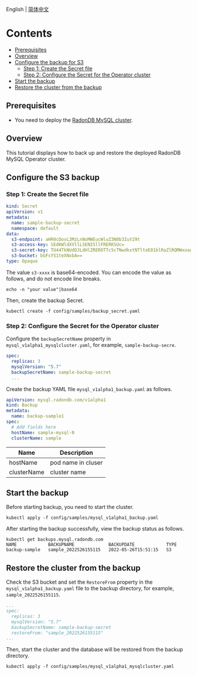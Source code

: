 English | [简体中文](../zh-cn/deploy_backup_restore_s3.md)

Contents
=============

  - [Prerequisites](#Prerequisites)
  - [Overview](#Overview)
  - [Configure the backup for S3](#Configure-the-backup-for-S3)
    - [Step 1: Create the Secret file](#Step-1-Create-the-Secret-file)
    - [Step 2: Configure the Secret for the Operator cluster](#Step-2-Configure-the-Secret-for-the-Operator-cluster)
  - [Start the backup](#Start-the-backup)
  - [Restore the cluster from the backup](#Restore-the-cluster-from-the-backup)

## Prerequisites
* You need to deploy the [RadonDB MySQL cluster](./deploy_radondb-mysql_operator_on_k8s.md).

## Overview
This tutorial displays how to back up and restore the deployed RadonDB MySQL Operator cluster.

## Configure the S3 backup

### Step 1: Create the Secret file
```yaml
kind: Secret
apiVersion: v1
metadata:
  name: sample-backup-secret
  namespace: default
data:
  s3-endpoint: aHR0cDovL3MzLnNoMWEucWluZ3N0b3IuY29t
  s3-access-key: SEdKWldXVllLSENISllFRERKSUc=
  s3-secret-key: TU44TkNUdDJLdHlZREROTTc5cTNwdkxtNTlteE01blRaZlRQMWxoag==
  s3-bucket: bGFsYS1teXNxbA==
type: Opaque

```
The value `s3-xxxx` is base64-encoded. You can encode the value as follows, and do not encode line breaks.

```shell
echo -n "your value"|base64
```
Then, create the backup Secret.
```
kubectl create -f config/samples/backup_secret.yaml
```

### Step 2: Configure the Secret for the Operator cluster
Configure the `backupSecretName` property in `mysql_v1alpha1_mysqlcluster.yaml`, for example, `sample-backup-secre`.

```yaml
spec:
  replicas: 3
  mysqlVersion: "5.7"
  backupSecretName: sample-backup-secret
  ...
```
Create the backup YAML file `mysql_v1alpha1_backup.yaml` as follows.

```yaml
apiVersion: mysql.radondb.com/v1alpha1
kind: Backup
metadata:
  name: backup-sample1
spec:
  # Add fields here
  hostName: sample-mysql-0
  clusterName: sample

```
| Name | Description  | 
|------|--------|
|hostName|pod name in cluser|
|clusterName|cluster name|

## Start the backup

Before starting backup, you need to start the cluster.

```shell
kubectl apply -f config/samples/mysql_v1alpha1_backup.yaml
```

After starting the backup successfully, view the backup status as follows.

```
kubectl get backups.mysql.radondb.com 
NAME            BACKUPNAME             BACKUPDATE            TYPE
backup-sample   sample_2022526155115   2022-05-26T15:51:15   S3
```

## Restore the cluster from the backup
Check the S3 bucket and set the `RestoreFrom` property in the `mysql_v1alpha1_backup.yaml` file to the backup directory, for example, `sample_2022526155115`.

```yaml
...
spec:
  replicas: 3
  mysqlVersion: "5.7"
  backupSecretName: sample-backup-secret
  restoreFrom: "sample_2022526155115"
...
```
Then, start the cluster and the database will be restored from the backup directory.

```shell
kubectl apply -f config/samples/mysql_v1alpha1_mysqlcluster.yaml     
```
